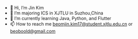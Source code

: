 - 👋 Hi, I’m Jin Kim
- 👀 I’m majoring ICS in XJTLU in Suzhou,China
- 🌱 I’m currently learning Java, Python, and Flutter
- 📫 How to reach me beomjin.kim17@student.xjtlu.edu.cn or beoboold@gmail.com

<!---
beoboold/beoboold is a ✨ special ✨ repository because its `README.md` (this file) appears on your GitHub profile.
You can click the Preview link to take a look at your changes.
--->

